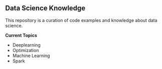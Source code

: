 ## Data Science Knowledge

This repository is a curation of code examples and knowledge about data science.

**Current Topics**
- Deeplearning
- Optimization
- Machine Learning
- Spark
